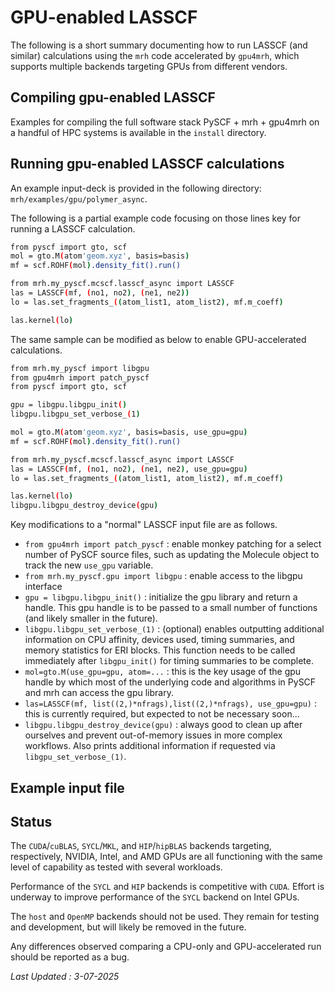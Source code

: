 # GPU-enabled LASSCF

The following is a short summary documenting how to run LASSCF (and similar) calculations using the `mrh` code accelerated by `gpu4mrh`, which supports multiple backends targeting GPUs from different vendors.

## Compiling gpu-enabled LASSCF

Examples for compiling the full software stack PySCF + mrh + gpu4mrh on a handful of HPC systems is available in the `install` directory.

## Running gpu-enabled LASSCF calculations

An example input-deck is provided in the following directory: `mrh/examples/gpu/polymer_async`.

The following is a partial example code focusing on those lines key for running a LASSCF calculation.

```bash
from pyscf import gto, scf
mol = gto.M(atom'geom.xyz', basis=basis)
mf = scf.ROHF(mol).density_fit().run()

from mrh.my_pyscf.mcscf.lasscf_async import LASSCF
las = LASSCF(mf, (no1, no2), (ne1, ne2))
lo = las.set_fragments_((atom_list1, atom_list2), mf.m_coeff)

las.kernel(lo)
```

The same sample can be modified as below to enable GPU-accelerated calculations.

```bash
from mrh.my_pyscf import libgpu
from gpu4mrh import patch_pyscf
from pyscf import gto, scf

gpu = libgpu.libgpu_init()
libgpu.libgpu_set_verbose_(1)

mol = gto.M(atom'geom.xyz', basis=basis, use_gpu=gpu)
mf = scf.ROHF(mol).density_fit().run()

from mrh.my_pyscf.mcscf.lasscf_async import LASSCF
las = LASSCF(mf, (no1, no2), (ne1, ne2), use_gpu=gpu)
lo = las.set_fragments_((atom_list1, atom_list2), mf.m_coeff)

las.kernel(lo)
libgpu.libgpu_destroy_device(gpu)

```

Key modifications to a "normal" LASSCF input file are as follows.
- `from gpu4mrh import patch_pyscf` : enable monkey patching for a select number of PySCF source files, such as updating the Molecule object to track the new `use_gpu` variable.
- `from mrh.my_pyscf.gpu import libgpu` : enable access to the libgpu interface 
- `gpu = libgpu.libgpu_init()` : initialize the gpu library and return a handle. This gpu handle is to be passed to a small number of functions (and likely smaller in the future).
- `libgpu.libgpu_set_verbose_(1)` : (optional) enables outputting additional information on CPU affinity, devices used, timing summaries, and memory statistics for ERI blocks. This function needs to be called immediately after `libgpu_init()` for timing summaries to be complete. 
- `mol=gto.M(use_gpu=gpu, atom=...` : this is the key usage of the gpu handle by which most of the underlying code and algorithms in PySCF and mrh can access the gpu library.
- `las=LASSCF(mf, list((2,)*nfrags),list((2,)*nfrags), use_gpu=gpu)` : this is currently required, but expected to not be necessary soon...
- `libgpu.libgpu_destroy_device(gpu)` : always good to clean up after ourselves and prevent out-of-memory issues in more complex workflows. Also prints additional information if requested via `libgpu_set_verbose_(1)`.


## Example input file



## Status

The `CUDA`/`cuBLAS`, `SYCL`/`MKL`, and `HIP`/`hipBLAS` backends targeting, respectively, NVIDIA, Intel, and AMD GPUs are all functioning with the same level of capability as tested with several workloads.

Performance of the `SYCL` and `HIP` backends is competitive with `CUDA`. Effort is underway to improve performance of the `SYCL` backend on Intel GPUs.

The `host` and `OpenMP` backends should not be used. They remain for testing and development, but will likely be removed in the future.

Any differences observed comparing a CPU-only and GPU-accelerated run should be reported as a bug.

*Last Updated : 3-07-2025*
